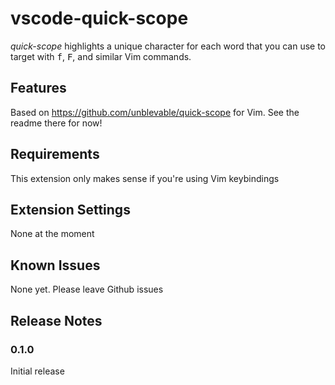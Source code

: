 # vscode-quick-scope

*quick-scope* highlights a unique character for each word that you can use to target with <kbd>f</kbd>, <kbd>F</kbd>, and similar Vim commands.

## Features

Based on https://github.com/unblevable/quick-scope for Vim. See the readme there for now!

## Requirements

This extension only makes sense if you're using Vim keybindings

## Extension Settings

None at the moment

## Known Issues

None yet. Please leave Github issues

## Release Notes

### 0.1.0

Initial release
